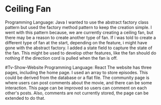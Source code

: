# Ceiling Fan
Programming Language: Java
I wanted to use the abstract factory class pattern but used the factory method pattern to keep the creation simple. 
I went with this pattern because, we are currently creating a ceiling fan, but there may be a reason to create another type of fan. If i was told to create a different type of fan at the start, depending on the feature, i might have gone with the abstract factory.
I added a state field to capture the state of the fan. This might be used to develop other features, like the fan should do nothing if the direction cord is pulled when the fan is off.  

#Tv-Show-Website
Programming Language: React
The website has three pages, including the home page. I used an array to store episodes. This could be derived from the database or a flat file. The community page is where users can post comments about the movie, and there can be some interaction. This page can be improved so users can comment on each other's posts.  Also, comments are not currently stored, the page can be extended to do that. 
